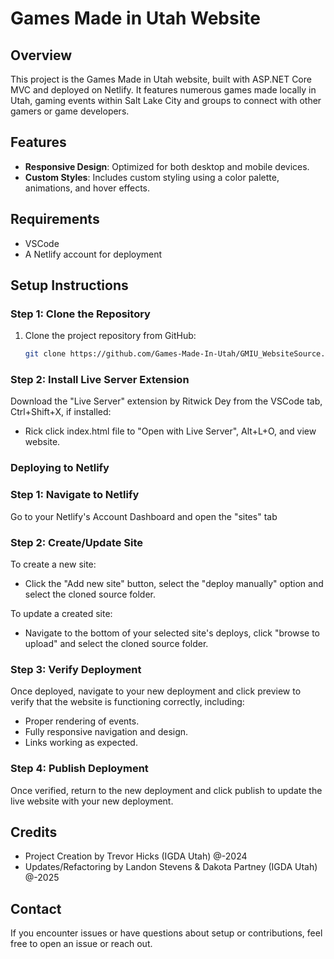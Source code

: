 # Games Made in Utah Website

## Overview

This project is the Games Made in Utah website, built with ASP.NET Core MVC and deployed on Netlify. It features numerous games made locally in Utah, gaming events within Salt Lake City and groups to connect with other gamers or game developers.

## Features

- **Responsive Design**: Optimized for both desktop and mobile devices.
- **Custom Styles**: Includes custom styling using a color palette, animations, and hover effects.

## Requirements

- VSCode
- A Netlify account for deployment

## Setup Instructions

### Step 1: Clone the Repository

1. Clone the project repository from GitHub:

   ```bash
   git clone https://github.com/Games-Made-In-Utah/GMIU_WebsiteSource.git
   ```

### Step 2: Install Live Server Extension

Download the "Live Server" extension by Ritwick Dey from the VSCode tab, Ctrl+Shift+X, if installed:

- Rick click index.html file to "Open with Live Server", Alt+L+O, and view website.

### Deploying to Netlify

### Step 1: Navigate to Netlify

Go to your Netlify's Account Dashboard and open the "sites" tab

### Step 2: Create/Update Site

To create a new site:

- Click the "Add new site" button, select the "deploy manually" option and select the cloned source folder. 

To update a created site:

- Navigate to the bottom of your selected site's deploys, click "browse to upload" and select the cloned source folder.

### Step 3: Verify Deployment

Once deployed, navigate to your new deployment and click preview to verify that the website is functioning correctly, including:

- Proper rendering of events.
- Fully responsive navigation and design.
- Links working as expected.

### Step 4: Publish Deployment

Once verified, return to the new deployment and click publish to update the live website with your new deployment. 

## Credits

- Project Creation by Trevor Hicks (IGDA Utah) @-2024
- Updates/Refactoring by Landon Stevens & Dakota Partney (IGDA Utah) @-2025

## Contact

If you encounter issues or have questions about setup or contributions, feel free to open an issue or reach out.
